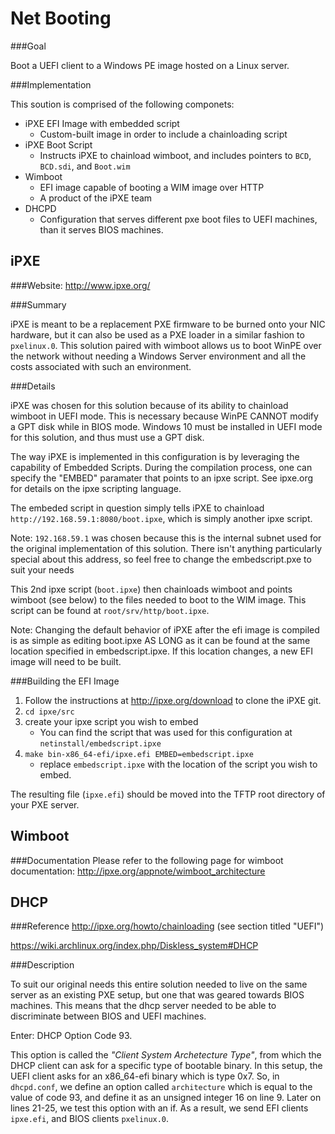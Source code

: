 Net Booting
===============
###Goal

Boot a UEFI client to a Windows PE image hosted on a Linux server.

###Implementation

This soution is comprised of the following componets:

- iPXE EFI Image with embedded script
	- Custom-built image in order to include a chainloading script
- iPXE Boot Script
	- Instructs iPXE to chainload wimboot, and includes pointers to `BCD`, `BCD.sdi`, and `Boot.wim`
- Wimboot
	- EFI image capable of booting a WIM image over HTTP
	- A product of the iPXE team
- DHCPD
	- Configuration that serves different pxe boot files to UEFI machines, than it serves BIOS machines.

iPXE
-----------------
###Website: 
http://www.ipxe.org/

###Summary
 
iPXE is meant to be a replacement PXE firmware to be burned onto your NIC hardware, but it can also be used as a PXE loader in a similar fashion to `pxelinux.0`. This solution paired with wimboot allows us to boot WinPE over the network without needing a Windows Server environment and all the costs associated with such an environment.


###Details

iPXE was chosen for this solution because of its ability to chainload wimboot in UEFI mode. This is necessary because WinPE CANNOT modify a GPT disk while in BIOS mode. Windows 10 must be installed in UEFI mode for this solution, and thus must use a GPT disk.

The way iPXE is implemented in this configuration is by leveraging the capability of Embedded Scripts. During the compilation process, one can specify the "EMBED" paramater that points to an ipxe script. See ipxe.org for details on the ipxe scripting language.

The embeded script in question simply tells iPXE to chainload `http://192.168.59.1:8080/boot.ipxe`, which is simply another ipxe script.

Note: `192.168.59.1` was chosen because this is the internal subnet used for the original implementation of this solution. There isn't anything particularly special about this address, so feel free to change the embedscript.pxe to suit your needs

This 2nd ipxe script (`boot.ipxe`) then chainloads wimboot and points wimboot (see below) to the files needed to boot to the WIM image. This script can be found at `root/srv/http/boot.ipxe`.

Note:
Changing the default behavior of iPXE after the efi image is compiled is as simple as editing boot.ipxe AS LONG as it can be found at the same location specified in embedscript.ipxe. If this location changes, a new EFI image will need to be built.

###Building the EFI Image
 
1. Follow the instructions at http://ipxe.org/download to clone the iPXE git.
2. `cd ipxe/src`
3. create your ipxe script you wish to embed
	- You can find the script that was used for this configuration at `netinstall/embedscript.ipxe`
4. `make bin-x86_64-efi/ipxe.efi EMBED=embedscript.ipxe`
	- replace `embedscript.ipxe` with the location of the script you wish to embed.

The resulting file (`ipxe.efi`) should be moved into the TFTP root directory of your PXE server.

Wimboot
-------------
###Documentation
Please refer to the following page for wimboot documentation:
http://ipxe.org/appnote/wimboot_architecture


DHCP
-------------
###Reference
http://ipxe.org/howto/chainloading
(see section titled "UEFI")

https://wiki.archlinux.org/index.php/Diskless_system#DHCP

###Description

To suit our original needs this entire solution needed to live on the same server as an existing PXE setup, but one that was geared towards BIOS machines. This means that the dhcp server needed to be able to discriminate between BIOS and UEFI machines. 

Enter: DHCP Option Code 93. 

This option is called the *"Client System Archetecture Type"*, from which the DHCP client can ask for a specific type of bootable binary. In this setup, the UEFI client asks for an x86_64-efi binary which is type 0x7. So, in `dhcpd.conf`, we define an option called `architecture` which is equal to the value of code 93, and define it as an unsigned integer 16 on line 9. Later on lines 21-25, we test this option with an if. As a result, we send EFI clients `ipxe.efi`, and BIOS clients `pxelinux.0`.






